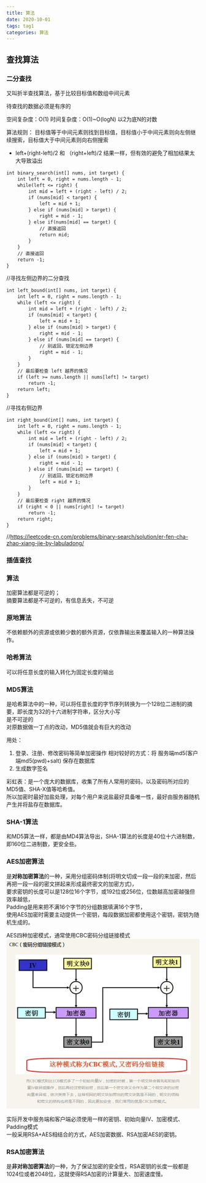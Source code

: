 ```yaml
---
title: 算法
date: 2020-10-01
tags: tag1
categories: 算法
---
```

## 查找算法

### 二分查找
又叫折半查找算法，基于比较目标值和数组中间元素

待查找的数据必须是有序的

空间复杂度：O(1)
时间复杂度：O(1)~O(logN) 以2为底N的对数

算法规则： 目标值等于中间元素则找到目标值，目标值小于中间元素则向左侧继续搜索，目标值大于中间元素则向右侧搜索

* left+(right-left)/2 和 （right+left)/2 结果一样，但有效的避免了相加结果太大导致溢出

```
int binary_search(int[] nums, int target) {
    int left = 0, right = nums.length - 1; 
    while(left <= right) {
        int mid = left + (right - left) / 2;
        if (nums[mid] < target) {
            left = mid + 1;
        } else if (nums[mid] > target) {
            right = mid - 1; 
        } else if(nums[mid] == target) {
            // 直接返回
            return mid;
        }
    }
    // 直接返回
    return -1;
}

```

//寻找左侧边界的二分查找
```
int left_bound(int[] nums, int target) {
    int left = 0, right = nums.length - 1;
    while (left <= right) {
        int mid = left + (right - left) / 2;
        if (nums[mid] < target) {
            left = mid + 1;
        } else if (nums[mid] > target) {
            right = mid - 1;
        } else if (nums[mid] == target) {
            // 别返回，锁定左侧边界
            right = mid - 1;
        }
    }
    // 最后要检查 left 越界的情况
    if (left >= nums.length || nums[left] != target)
        return -1;
    return left;
}
```

//寻找右侧边界
```
int right_bound(int[] nums, int target) {
    int left = 0, right = nums.length - 1;
    while (left <= right) {
        int mid = left + (right - left) / 2;
        if (nums[mid] < target) {
            left = mid + 1;
        } else if (nums[mid] > target) {
            right = mid - 1;
        } else if (nums[mid] == target) {
            // 别返回，锁定右侧边界
            left = mid + 1;
        }
    }
    // 最后要检查 right 越界的情况
    if (right < 0 || nums[right] != target)
        return -1;
    return right;
}
```

//https://leetcode-cn.com/problems/binary-search/solution/er-fen-cha-zhao-xiang-jie-by-labuladong/


### 插值查找


### 算法
加密算法都是可逆的；  
摘要算法都是不可逆的，有信息丢失，不可逆


### 原地算法  
不依赖额外的资源或依赖少数的额外资源，仅依靠输出来覆盖输入的一种算法操作。  

### 哈希算法
可以将任意长度的输入转化为固定长度的输出  

### MD5算法
是哈希算法中的一种，可以将任意长度的字节序列转换为一个128位二进制的摘要，即长度为32的十六进制字符串，区分大小写  
是不可逆的  
对原数据做一丁点的改动，MD5值就会有巨大的改动  

用处：  
1. 登录、注册、修改密码等简单加密操作  相对较好的方式：将 服务端md5(客户端md5(pwd)+salt) 保存在数据库
2. 生成数字签名  

彩虹表：是一个庞大的数据库，收集了所有人常用的密码，以及密码所对应的MD5值、SHA-X值等哈希值。  
所以加密时最好加盐处理，对每个用户来说盐最好具备唯一性，最好由服务器随机产生并将盐存在数据库。  

### SHA-1算法
和MD5算法一样，都是由MD4算法导出，SHA-1算法的长度是40位十六进制数，即160位二进制数，更安全些。  

### AES加密算法
是**对称加密算法**的一种，采用分组密码体制(将明文切成一段一段的来加密，然后再把一段一段的密文拼起来形成最终密文的加密方式)，  
要求密钥的长度可以是128位16个字节，或192位或256位，位数越高加密越强但效率越低，  
Padding是用来把不满16个字节的分组数据填满16个字节，  
使用AES加密时需要主动提供一个密钥，每段数据加密都使用这个密钥，密钥为随机生成的。  

AES四种加密模式，通常使用CBC密码分组链接模式  
![密码分组链接模式](../image/算法/密码分组链接模式.png)

实际开发中服务端和客户端必须使用一样的密钥、初始向量IV、加密模式、Padding模式   
一般采用RSA+AES相结合的方式，AES加密数据、RSA加密AES的密钥。  

### RSA加密算法
是**非对称加密算法**的一种，为了保证加密的安全性，RSA密钥的长度一般都是1024位或者2048位，这就使得RSA加密的计算量大、加密速度慢。



















